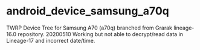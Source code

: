# android_device_samsung_a70q

TWRP Device Tree for Samsung A70 (a70q) branched from Grarak lineage-16.0 repository. 20200510 Working but not able to decrypt/read data in Lineage-17 and incorrect date/time.
